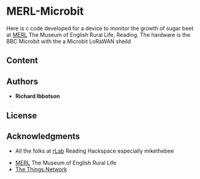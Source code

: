 # MERL-Microbit
Here is c code developed for a device to monitor the growth of sugar beet at [MERL](https://www.reading.ac.uk/TheMERL/) The Museum of English Rural Life, Reading. The hardware is the BBC Microbit with the a Microbit LoRaWAN sheild

## Content



## Authors

* **Richard Ibbotson**  



## License



## Acknowledgments

* All the folks at [rLab](http://www.rlab.org.uk) Reading Hackspace especially mikethebee
+ [MERL](https://www.reading.ac.uk/TheMERL/) The Museum of English Rural Life
+ [The Things Network](https://www.thethingsnetwork.org/)


